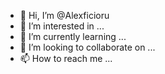 - 👋 Hi, I’m @Alexficioru
- 👀 I’m interested in ...
- 🌱 I’m currently learning ...
- 💞️ I’m looking to collaborate on ...
- 📫 How to reach me ...

<!---
Alexficioru/Alexficioru is a ✨ special ✨ repository because its `README.md` (this file) appears on your GitHub profile.
You can click the Preview link to take a look at your changes.
--->
